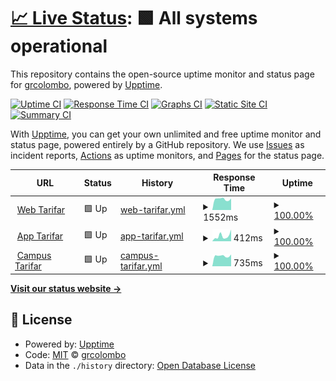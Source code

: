 # [📈 Live Status](https://grcolombo.github.io): <!--live status--> **🟩 All systems operational**

This repository contains the open-source uptime monitor and status page for [grcolombo](https://grcolombo.github.io), powered by [Upptime](https://github.com/upptime/upptime).

[![Uptime CI](https://github.com/grcolombo/status-tarifar/workflows/Uptime%20CI/badge.svg)](https://github.com/grcolombo/status-tarifar/actions?query=workflow%3A%22Uptime+CI%22)
[![Response Time CI](https://github.com/grcolombo/status-tarifar/workflows/Response%20Time%20CI/badge.svg)](https://github.com/grcolombo/status-tarifar/actions?query=workflow%3A%22Response+Time+CI%22)
[![Graphs CI](https://github.com/grcolombo/status-tarifar/workflows/Graphs%20CI/badge.svg)](https://github.com/grcolombo/status-tarifar/actions?query=workflow%3A%22Graphs+CI%22)
[![Static Site CI](https://github.com/grcolombo/status-tarifar/workflows/Static%20Site%20CI/badge.svg)](https://github.com/grcolombo/status-tarifar/actions?query=workflow%3A%22Static+Site+CI%22)
[![Summary CI](https://github.com/grcolombo/status-tarifar/workflows/Summary%20CI/badge.svg)](https://github.com/grcolombo/status-tarifar/actions?query=workflow%3A%22Summary+CI%22)

With [Upptime](https://upptime.js.org), you can get your own unlimited and free uptime monitor and status page, powered entirely by a GitHub repository. We use [Issues](https://github.com/grcolombo/status-tarifar/issues) as incident reports, [Actions](https://github.com/grcolombo/status-tarifar/actions) as uptime monitors, and [Pages](https://grcolombo.github.io) for the status page.

<!--start: status pages-->
<!-- This summary is generated by Upptime (https://github.com/upptime/upptime) -->
<!-- Do not edit this manually, your changes will be overwritten -->
<!-- prettier-ignore -->
| URL | Status | History | Response Time | Uptime |
| --- | ------ | ------- | ------------- | ------ |
| <img alt="" src="https://favicons.githubusercontent.com/web.tarifar.com" height="13"> [Web Tarifar](https://web.tarifar.com) | 🟩 Up | [web-tarifar.yml](https://github.com/grcolombo/status-tarifar/commits/HEAD/history/web-tarifar.yml) | <details><summary><img alt="Response time graph" src="./graphs/web-tarifar/response-time-week.png" height="20"> 1552ms</summary><br><a href="https://grcolombo.github.io/status-tarifar/history/web-tarifar"><img alt="Response time 1734" src="https://img.shields.io/endpoint?url=https%3A%2F%2Fraw.githubusercontent.com%2Fgrcolombo%2Fstatus-tarifar%2FHEAD%2Fapi%2Fweb-tarifar%2Fresponse-time.json"></a><br><a href="https://grcolombo.github.io/status-tarifar/history/web-tarifar"><img alt="24-hour response time 1630" src="https://img.shields.io/endpoint?url=https%3A%2F%2Fraw.githubusercontent.com%2Fgrcolombo%2Fstatus-tarifar%2FHEAD%2Fapi%2Fweb-tarifar%2Fresponse-time-day.json"></a><br><a href="https://grcolombo.github.io/status-tarifar/history/web-tarifar"><img alt="7-day response time 1552" src="https://img.shields.io/endpoint?url=https%3A%2F%2Fraw.githubusercontent.com%2Fgrcolombo%2Fstatus-tarifar%2FHEAD%2Fapi%2Fweb-tarifar%2Fresponse-time-week.json"></a><br><a href="https://grcolombo.github.io/status-tarifar/history/web-tarifar"><img alt="30-day response time 1630" src="https://img.shields.io/endpoint?url=https%3A%2F%2Fraw.githubusercontent.com%2Fgrcolombo%2Fstatus-tarifar%2FHEAD%2Fapi%2Fweb-tarifar%2Fresponse-time-month.json"></a><br><a href="https://grcolombo.github.io/status-tarifar/history/web-tarifar"><img alt="1-year response time 1734" src="https://img.shields.io/endpoint?url=https%3A%2F%2Fraw.githubusercontent.com%2Fgrcolombo%2Fstatus-tarifar%2FHEAD%2Fapi%2Fweb-tarifar%2Fresponse-time-year.json"></a></details> | <details><summary><a href="https://grcolombo.github.io/status-tarifar/history/web-tarifar">100.00%</a></summary><a href="https://grcolombo.github.io/status-tarifar/history/web-tarifar"><img alt="All-time uptime 99.93%" src="https://img.shields.io/endpoint?url=https%3A%2F%2Fraw.githubusercontent.com%2Fgrcolombo%2Fstatus-tarifar%2FHEAD%2Fapi%2Fweb-tarifar%2Fuptime.json"></a><br><a href="https://grcolombo.github.io/status-tarifar/history/web-tarifar"><img alt="24-hour uptime 100.00%" src="https://img.shields.io/endpoint?url=https%3A%2F%2Fraw.githubusercontent.com%2Fgrcolombo%2Fstatus-tarifar%2FHEAD%2Fapi%2Fweb-tarifar%2Fuptime-day.json"></a><br><a href="https://grcolombo.github.io/status-tarifar/history/web-tarifar"><img alt="7-day uptime 100.00%" src="https://img.shields.io/endpoint?url=https%3A%2F%2Fraw.githubusercontent.com%2Fgrcolombo%2Fstatus-tarifar%2FHEAD%2Fapi%2Fweb-tarifar%2Fuptime-week.json"></a><br><a href="https://grcolombo.github.io/status-tarifar/history/web-tarifar"><img alt="30-day uptime 99.95%" src="https://img.shields.io/endpoint?url=https%3A%2F%2Fraw.githubusercontent.com%2Fgrcolombo%2Fstatus-tarifar%2FHEAD%2Fapi%2Fweb-tarifar%2Fuptime-month.json"></a><br><a href="https://grcolombo.github.io/status-tarifar/history/web-tarifar"><img alt="1-year uptime 99.93%" src="https://img.shields.io/endpoint?url=https%3A%2F%2Fraw.githubusercontent.com%2Fgrcolombo%2Fstatus-tarifar%2FHEAD%2Fapi%2Fweb-tarifar%2Fuptime-year.json"></a></details>
| <img alt="" src="https://favicons.githubusercontent.com/app.tarifar.com" height="13"> [App Tarifar](https://app.tarifar.com) | 🟩 Up | [app-tarifar.yml](https://github.com/grcolombo/status-tarifar/commits/HEAD/history/app-tarifar.yml) | <details><summary><img alt="Response time graph" src="./graphs/app-tarifar/response-time-week.png" height="20"> 412ms</summary><br><a href="https://grcolombo.github.io/status-tarifar/history/app-tarifar"><img alt="Response time 430" src="https://img.shields.io/endpoint?url=https%3A%2F%2Fraw.githubusercontent.com%2Fgrcolombo%2Fstatus-tarifar%2FHEAD%2Fapi%2Fapp-tarifar%2Fresponse-time.json"></a><br><a href="https://grcolombo.github.io/status-tarifar/history/app-tarifar"><img alt="24-hour response time 916" src="https://img.shields.io/endpoint?url=https%3A%2F%2Fraw.githubusercontent.com%2Fgrcolombo%2Fstatus-tarifar%2FHEAD%2Fapi%2Fapp-tarifar%2Fresponse-time-day.json"></a><br><a href="https://grcolombo.github.io/status-tarifar/history/app-tarifar"><img alt="7-day response time 412" src="https://img.shields.io/endpoint?url=https%3A%2F%2Fraw.githubusercontent.com%2Fgrcolombo%2Fstatus-tarifar%2FHEAD%2Fapi%2Fapp-tarifar%2Fresponse-time-week.json"></a><br><a href="https://grcolombo.github.io/status-tarifar/history/app-tarifar"><img alt="30-day response time 441" src="https://img.shields.io/endpoint?url=https%3A%2F%2Fraw.githubusercontent.com%2Fgrcolombo%2Fstatus-tarifar%2FHEAD%2Fapi%2Fapp-tarifar%2Fresponse-time-month.json"></a><br><a href="https://grcolombo.github.io/status-tarifar/history/app-tarifar"><img alt="1-year response time 430" src="https://img.shields.io/endpoint?url=https%3A%2F%2Fraw.githubusercontent.com%2Fgrcolombo%2Fstatus-tarifar%2FHEAD%2Fapi%2Fapp-tarifar%2Fresponse-time-year.json"></a></details> | <details><summary><a href="https://grcolombo.github.io/status-tarifar/history/app-tarifar">100.00%</a></summary><a href="https://grcolombo.github.io/status-tarifar/history/app-tarifar"><img alt="All-time uptime 99.99%" src="https://img.shields.io/endpoint?url=https%3A%2F%2Fraw.githubusercontent.com%2Fgrcolombo%2Fstatus-tarifar%2FHEAD%2Fapi%2Fapp-tarifar%2Fuptime.json"></a><br><a href="https://grcolombo.github.io/status-tarifar/history/app-tarifar"><img alt="24-hour uptime 100.00%" src="https://img.shields.io/endpoint?url=https%3A%2F%2Fraw.githubusercontent.com%2Fgrcolombo%2Fstatus-tarifar%2FHEAD%2Fapi%2Fapp-tarifar%2Fuptime-day.json"></a><br><a href="https://grcolombo.github.io/status-tarifar/history/app-tarifar"><img alt="7-day uptime 100.00%" src="https://img.shields.io/endpoint?url=https%3A%2F%2Fraw.githubusercontent.com%2Fgrcolombo%2Fstatus-tarifar%2FHEAD%2Fapi%2Fapp-tarifar%2Fuptime-week.json"></a><br><a href="https://grcolombo.github.io/status-tarifar/history/app-tarifar"><img alt="30-day uptime 99.95%" src="https://img.shields.io/endpoint?url=https%3A%2F%2Fraw.githubusercontent.com%2Fgrcolombo%2Fstatus-tarifar%2FHEAD%2Fapi%2Fapp-tarifar%2Fuptime-month.json"></a><br><a href="https://grcolombo.github.io/status-tarifar/history/app-tarifar"><img alt="1-year uptime 99.99%" src="https://img.shields.io/endpoint?url=https%3A%2F%2Fraw.githubusercontent.com%2Fgrcolombo%2Fstatus-tarifar%2FHEAD%2Fapi%2Fapp-tarifar%2Fuptime-year.json"></a></details>
| <img alt="" src="https://favicons.githubusercontent.com/campus.tarifar.com" height="13"> [Campus Tarifar](http://campus.tarifar.com/) | 🟩 Up | [campus-tarifar.yml](https://github.com/grcolombo/status-tarifar/commits/HEAD/history/campus-tarifar.yml) | <details><summary><img alt="Response time graph" src="./graphs/campus-tarifar/response-time-week.png" height="20"> 735ms</summary><br><a href="https://grcolombo.github.io/status-tarifar/history/campus-tarifar"><img alt="Response time 845" src="https://img.shields.io/endpoint?url=https%3A%2F%2Fraw.githubusercontent.com%2Fgrcolombo%2Fstatus-tarifar%2FHEAD%2Fapi%2Fcampus-tarifar%2Fresponse-time.json"></a><br><a href="https://grcolombo.github.io/status-tarifar/history/campus-tarifar"><img alt="24-hour response time 835" src="https://img.shields.io/endpoint?url=https%3A%2F%2Fraw.githubusercontent.com%2Fgrcolombo%2Fstatus-tarifar%2FHEAD%2Fapi%2Fcampus-tarifar%2Fresponse-time-day.json"></a><br><a href="https://grcolombo.github.io/status-tarifar/history/campus-tarifar"><img alt="7-day response time 735" src="https://img.shields.io/endpoint?url=https%3A%2F%2Fraw.githubusercontent.com%2Fgrcolombo%2Fstatus-tarifar%2FHEAD%2Fapi%2Fcampus-tarifar%2Fresponse-time-week.json"></a><br><a href="https://grcolombo.github.io/status-tarifar/history/campus-tarifar"><img alt="30-day response time 792" src="https://img.shields.io/endpoint?url=https%3A%2F%2Fraw.githubusercontent.com%2Fgrcolombo%2Fstatus-tarifar%2FHEAD%2Fapi%2Fcampus-tarifar%2Fresponse-time-month.json"></a><br><a href="https://grcolombo.github.io/status-tarifar/history/campus-tarifar"><img alt="1-year response time 845" src="https://img.shields.io/endpoint?url=https%3A%2F%2Fraw.githubusercontent.com%2Fgrcolombo%2Fstatus-tarifar%2FHEAD%2Fapi%2Fcampus-tarifar%2Fresponse-time-year.json"></a></details> | <details><summary><a href="https://grcolombo.github.io/status-tarifar/history/campus-tarifar">100.00%</a></summary><a href="https://grcolombo.github.io/status-tarifar/history/campus-tarifar"><img alt="All-time uptime 99.95%" src="https://img.shields.io/endpoint?url=https%3A%2F%2Fraw.githubusercontent.com%2Fgrcolombo%2Fstatus-tarifar%2FHEAD%2Fapi%2Fcampus-tarifar%2Fuptime.json"></a><br><a href="https://grcolombo.github.io/status-tarifar/history/campus-tarifar"><img alt="24-hour uptime 100.00%" src="https://img.shields.io/endpoint?url=https%3A%2F%2Fraw.githubusercontent.com%2Fgrcolombo%2Fstatus-tarifar%2FHEAD%2Fapi%2Fcampus-tarifar%2Fuptime-day.json"></a><br><a href="https://grcolombo.github.io/status-tarifar/history/campus-tarifar"><img alt="7-day uptime 100.00%" src="https://img.shields.io/endpoint?url=https%3A%2F%2Fraw.githubusercontent.com%2Fgrcolombo%2Fstatus-tarifar%2FHEAD%2Fapi%2Fcampus-tarifar%2Fuptime-week.json"></a><br><a href="https://grcolombo.github.io/status-tarifar/history/campus-tarifar"><img alt="30-day uptime 99.91%" src="https://img.shields.io/endpoint?url=https%3A%2F%2Fraw.githubusercontent.com%2Fgrcolombo%2Fstatus-tarifar%2FHEAD%2Fapi%2Fcampus-tarifar%2Fuptime-month.json"></a><br><a href="https://grcolombo.github.io/status-tarifar/history/campus-tarifar"><img alt="1-year uptime 99.95%" src="https://img.shields.io/endpoint?url=https%3A%2F%2Fraw.githubusercontent.com%2Fgrcolombo%2Fstatus-tarifar%2FHEAD%2Fapi%2Fcampus-tarifar%2Fuptime-year.json"></a></details>

<!--end: status pages-->

[**Visit our status website →**](https://grcolombo.github.io)

## 📄 License

- Powered by: [Upptime](https://github.com/upptime/upptime)
- Code: [MIT](./LICENSE) © [grcolombo](https://grcolombo.github.io)
- Data in the `./history` directory: [Open Database License](https://opendatacommons.org/licenses/odbl/1-0/)
